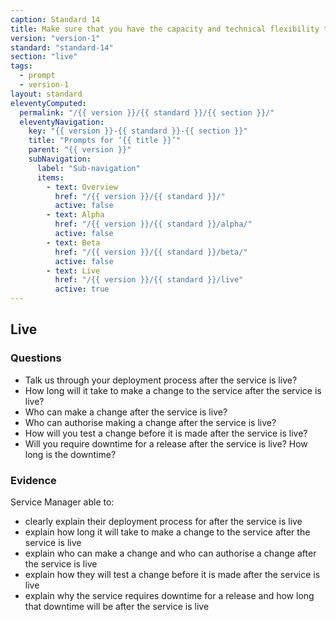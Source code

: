 ```yaml
---
caption: Standard 14
title: Make sure that you have the capacity and technical flexibility to update and improve the service on a very frequent basis.
version: "version-1"
standard: "standard-14"
section: "live"
tags:
  - prompt
  - version-1
layout: standard
eleventyComputed:
  permalink: "/{{ version }}/{{ standard }}/{{ section }}/"
  eleventyNavigation:
    key: "{{ version }}-{{ standard }}-{{ section }}"
    title: "Prompts for ‘{{ title }}’"
    parent: "{{ version }}"
    subNavigation:
      label: "Sub-navigation"
      items:
        - text: Overview
          href: "/{{ version }}/{{ standard }}/"
          active: false
        - text: Alpha
          href: "/{{ version }}/{{ standard }}/alpha/"
          active: false
        - text: Beta
          href: "/{{ version }}/{{ standard }}/beta/"
          active: false
        - text: Live
          href: "/{{ version }}/{{ standard }}/live"
          active: true
---
```


## Live

### Questions

- Talk us through your deployment process after the service is live?
- How long will it take to make a change to the service after the service is live?
- Who can make a change after the service is live?
- Who can authorise making a change after the service is live?
- How will you test a change before it is made after the service is live?
- Will you require downtime for a release after the service is live? How long is the downtime?

### Evidence

Service Manager able to:

- clearly explain their deployment process for after the service is live
- explain how long it will take to make a change to the service after the service is live
- explain who can make a change and who can authorise a change after the service is live
- explain how they will test a change before it is made after the service is live
- explain why the service requires downtime for a release and how long that downtime will be after the service is live
